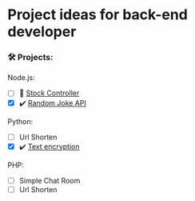 # Project ideas for back-end developer

### 🛠 Projects:

Node.js:
- [ ] 🚧 [Stock Controller](https://github.com/JohnRoniel/stock-controller) 
- [x] ✔️ [Random Joke API](https://github.com/JohnRoniel/random-joke)

Python:
- [ ] Url Shorten
- [x] ✔️ [Text encryption](https://github.com/JohnRoniel/encoder-cesar)

PHP:
- [ ] Simple Chat Room
- [ ] Url Shorten
